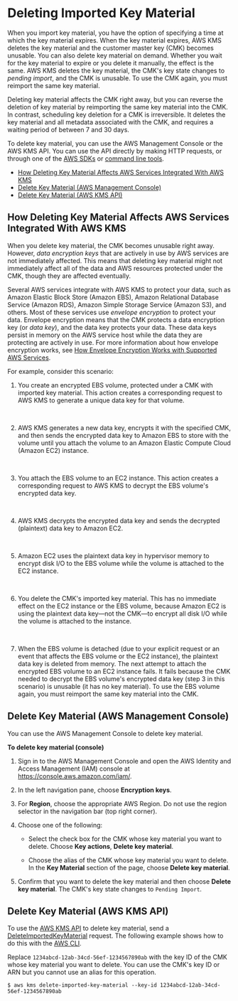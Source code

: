# Deleting Imported Key Material<a name="importing-keys-delete-key-material"></a>

When you import key material, you have the option of specifying a time at which the key material expires\. When the key material expires, AWS KMS deletes the key material and the customer master key \(CMK\) becomes unusable\. You can also delete key material on demand\. Whether you wait for the key material to expire or you delete it manually, the effect is the same\. AWS KMS deletes the key material, the CMK's key state changes to *pending import*, and the CMK is unusable\. To use the CMK again, you must reimport the same key material\.

Deleting key material affects the CMK right away, but you can reverse the deletion of key material by reimporting the same key material into the CMK\. In contrast, scheduling key deletion for a CMK is irreversible\. It deletes the key material and all metadata associated with the CMK, and requires a waiting period of between 7 and 30 days\.

To delete key material, you can use the AWS Management Console or the AWS KMS API\. You can use the API directly by making HTTP requests, or through one of the [AWS SDKs](https://aws.amazon.com/tools/#sdk) or [command line tools](https://aws.amazon.com/tools/#cli)\.


+ [How Deleting Key Material Affects AWS Services Integrated With AWS KMS](#importing-keys-delete-key-material-services)
+ [Delete Key Material \(AWS Management Console\)](#importing-keys-delete-key-material-console)
+ [Delete Key Material \(AWS KMS API\)](#importing-keys-delete-key-material-api)

## How Deleting Key Material Affects AWS Services Integrated With AWS KMS<a name="importing-keys-delete-key-material-services"></a>

When you delete key material, the CMK becomes unusable right away\. However, *data encryption keys* that are actively in use by AWS services are not immediately affected\. This means that deleting key material might not immediately affect all of the data and AWS resources protected under the CMK, though they are affected eventually\.

Several AWS services integrate with AWS KMS to protect your data, such as Amazon Elastic Block Store \(Amazon EBS\), Amazon Relational Database Service \(Amazon RDS\), Amazon Simple Storage Service \(Amazon S3\), and others\. Most of these services use *envelope encryption* to protect your data\. Envelope encryption means that the CMK protects a data encryption key \(or *data key*\), and the data key protects your data\. These data keys persist in memory on the AWS service host while the data they are protecting are actively in use\. For more information about how envelope encryption works, see [How Envelope Encryption Works with Supported AWS Services](workflow.md)\.

For example, consider this scenario:

1. You create an encrypted EBS volume, protected under a CMK with imported key material\. This action creates a corresponding request to AWS KMS to generate a unique data key for that volume\.

    

1. AWS KMS generates a new data key, encrypts it with the specified CMK, and then sends the encrypted data key to Amazon EBS to store with the volume until you attach the volume to an Amazon Elastic Compute Cloud \(Amazon EC2\) instance\.

    

1. You attach the EBS volume to an EC2 instance\. This action creates a corresponding request to AWS KMS to decrypt the EBS volume's encrypted data key\.

    

1. AWS KMS decrypts the encrypted data key and sends the decrypted \(plaintext\) data key to Amazon EC2\.

    

1. Amazon EC2 uses the plaintext data key in hypervisor memory to encrypt disk I/O to the EBS volume while the volume is attached to the EC2 instance\.

    

1. You delete the CMK's imported key material\. This has no immediate effect on the EC2 instance or the EBS volume, because Amazon EC2 is using the plaintext data key—not the CMK—to encrypt all disk I/O while the volume is attached to the instance\.

    

1. When the EBS volume is detached \(due to your explicit request or an event that affects the EBS volume or the EC2 instance\), the plaintext data key is deleted from memory\. The next attempt to attach the encrypted EBS volume to an EC2 instance fails\. It fails because the CMK needed to decrypt the EBS volume's encrypted data key \(step 3 in this scenario\) is unusable \(it has no key material\)\. To use the EBS volume again, you must reimport the same key material into the CMK\.

## Delete Key Material \(AWS Management Console\)<a name="importing-keys-delete-key-material-console"></a>

You can use the AWS Management Console to delete key material\.

**To delete key material \(console\)**

1. Sign in to the AWS Management Console and open the AWS Identity and Access Management \(IAM\) console at [https://console\.aws\.amazon\.com/iam/](https://console.aws.amazon.com/iam/)\.

1. In the left navigation pane, choose **Encryption keys**\.

1. For **Region**, choose the appropriate AWS Region\. Do not use the region selector in the navigation bar \(top right corner\)\.

1. Choose one of the following:

   + Select the check box for the CMK whose key material you want to delete\. Choose **Key actions**, **Delete key material**\.

   + Choose the alias of the CMK whose key material you want to delete\. In the **Key Material** section of the page, choose **Delete key material**\.

1. Confirm that you want to delete the key material and then choose **Delete key material**\. The CMK's key state changes to `Pending Import`\.

## Delete Key Material \(AWS KMS API\)<a name="importing-keys-delete-key-material-api"></a>

To use the [AWS KMS API](http://docs.aws.amazon.com/kms/latest/APIReference/) to delete key material, send a [DeleteImportedKeyMaterial](http://docs.aws.amazon.com/kms/latest/APIReference/API_DeleteImportedKeyMaterial.html) request\. The following example shows how to do this with the [AWS CLI](https://aws.amazon.com/cli/)\.

Replace `1234abcd-12ab-34cd-56ef-1234567890ab` with the key ID of the CMK whose key material you want to delete\. You can use the CMK's key ID or ARN but you cannot use an alias for this operation\.

```
$ aws kms delete-imported-key-material --key-id 1234abcd-12ab-34cd-56ef-1234567890ab
```